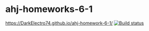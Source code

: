 # ahj-homeworks-6-1
https://DarkElectro74.github.io/ahj-homework-6-1/
[![Build status](https://ci.appveyor.com/api/projects/status/uh763oomgw99ta1i?svg=true)](https://ci.appveyor.com/project/DarkElectro/ahj-homework-6-1)

